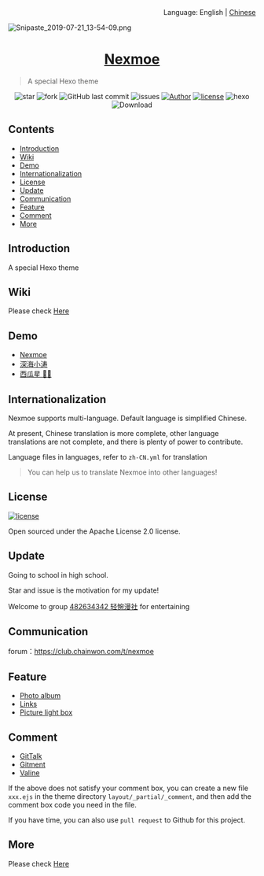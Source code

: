 <div align="right">Language: English | <a title="Chinese" href="https://github.com/nexmoe/hexo-theme-nexmoe/blob/master/README.md">Chinese</a></div>

![Snipaste_2019-07-21_13-54-09.png](https://i.loli.net/2019/07/21/5d34014060cf831071.png)

<h1 align="center"><a href="https://nexmoe.com/hexo-theme-nexmoe.html" target="_blank">Nexmoe</a></h1>

> A special Hexo theme

<p align="center">
<img alt="star" src="https://img.shields.io/github/stars/nexmoe/hexo-theme-nexmoe.svg"/>
<img alt="fork" src="https://img.shields.io/github/forks/nexmoe/hexo-theme-nexmoe.svg"/>
<img alt="GitHub last commit" src="https://img.shields.io/github/last-commit/nexmoe/hexo-theme-nexmoe.svg?label=commits">
<img alt="issues" src="https://img.shields.io/github/issues/nexmoe/hexo-theme-nexmoe.svg"/>
<a href="https://nexmoe.com"><img alt="Author" src="https://img.shields.io/badge/author-%E6%8A%98%E5%BD%B1%E8%BD%BB%E6%A2%A6-red.svg"/></a>
<a href="https://github.com/nexmoe/hexo-theme-nexmoe/blob/master/LICENSE"><img alt="license" src="https://img.shields.io/github/license/nexmoe/hexo-theme-nexmoe.svg"/></a>
<img alt="hexo" src="https://img.shields.io/badge/hexo-blue.svg"/>
<img alt="Download" src="https://img.shields.io/badge/download-29.9KB-brightgreen.svg"/>
</p>

## Contents

- [Introduction](#introduction)
- [Wiki](#wiki)
- [Demo](#demo)
- [Internationalization](#internationalization)
- [License](#license)
- [Update](#Update)
- [Communication](#Communication)
- [Feature](#Feature)
- [Comment](#Comment)
- [More](#More)

## Introduction

A special Hexo theme

## Wiki
Please check [Here](https://github.com/nexmoe/hexo-theme-nexmoe/blob/master/WIKI/en/start.md)

## Demo

- [Nexmoe](https://nexmoe.com/)
- [深海小涛](https://hexo.xtaolink.cn/)
- [西瓜星 🍉✨](https://suikastar.com/)

## Internationalization

Nexmoe supports multi-language. Default language is simplified Chinese.

At present, Chinese translation is more complete, other language translations are not complete, and there is plenty of power to contribute.

Language files in languages, refer to `zh-CN.yml` for translation

> You can help us to translate Nexmoe into other languages!

## License

<a href="https://github.com/nexmoe/hexo-theme-nexmoe/blob/master/LICENSE"><img alt="license" src="https://img.shields.io/github/license/nexmoe/hexo-theme-nexmoe.svg"/></a>

Open sourced under the Apache License 2.0 license.

## Update

Going to school in high school.

Star and issue is the motivation for my update! 

Welcome to group [482634342 轻惋漫社](https://jq.qq.com/?_wv=1027&k=5CfKHun) for entertaining

## Communication

forum：https://club.chainwon.com/t/nexmoe

## Feature

- [Photo album](#Photoalbum)
- [Links](#Links)
- [Picture light box](#Picturelightbox)

## Comment

- [GitTalk](https://github.com/gitalk/gitalk)
- [Gitment](https://github.com/imsun/gitment)
- [Valine](https://valine.js.org/)

If the above does not satisfy your comment box, you can create a new file `xxx.ejs` in the theme directory `layout/_partial/_comment`, and then add the comment box code you need in the file.

If you have time, you can also use `pull request` to Github for this project.

## More

Please check [Here](https://nexmoe.com/hexo-theme-nexmoe.html)
